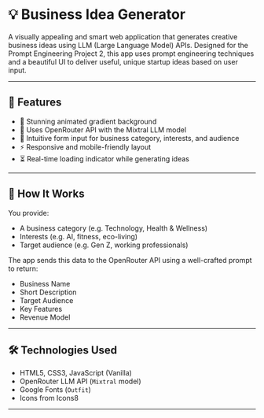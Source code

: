 # 💡 Business Idea Generator

A visually appealing and smart web application that generates creative business ideas using LLM (Large Language Model) APIs. Designed for the Prompt Engineering Project 2, this app uses prompt engineering techniques and a beautiful UI to deliver useful, unique startup ideas based on user input.

---

## 🚀 Features

- 🎨 Stunning animated gradient background
- 🧠 Uses OpenRouter API with the Mixtral LLM model
- 🌟 Intuitive form input for business category, interests, and audience
- ⚡ Responsive and mobile-friendly layout
- ⏳ Real-time loading indicator while generating ideas

---

## 🧠 How It Works

You provide:
- A business category (e.g. Technology, Health & Wellness)
- Interests (e.g. AI, fitness, eco-living)
- Target audience (e.g. Gen Z, working professionals)

The app sends this data to the OpenRouter API using a well-crafted prompt to return:
- Business Name
- Short Description
- Target Audience
- Key Features
- Revenue Model

---

## 🛠 Technologies Used

- HTML5, CSS3, JavaScript (Vanilla)
- OpenRouter LLM API (`Mixtral` model)
- Google Fonts (`Outfit`)
- Icons from Icons8

---


